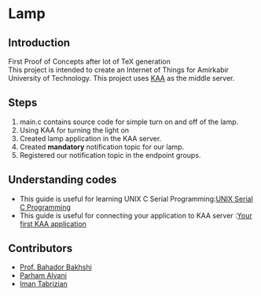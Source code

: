 # Lamp
## Introduction
First Proof of Concepts after lot of TeX generation  
This project is intended to create an Internet of Things for Amirkabir University of Technology. This project uses [KAA](https://kaaproject.org) as the middle server.

## Steps  
1. main.c contains source code for simple turn on and off of the lamp.    
2. Using KAA for turning the light on
  1. Created lamp application in the KAA server.
  2. Created **mandatory** notification topic for our lamp.
  3. Registered our notification topic in the endpoint groups.

## Understanding codes  
* This guide is useful for learning UNIX C Serial Programming:[UNIX Serial C Programming](https://www.cmrr.umn.edu/~strupp/serial.html)
* This guide is useful for connecting your application to KAA server :[Your first KAA application](https://docs.kaaproject.org/display/KAA/Your+first+Kaa+application)
## Contributors
* [Prof. Bahador Bakhshi](http://ceit.aut.ac.ir/~bakhshis/)
* [Parham Alvani](http://1995parham.github.io/)
* [Iman Tabrizian](https://github.com/Tabrizian)

